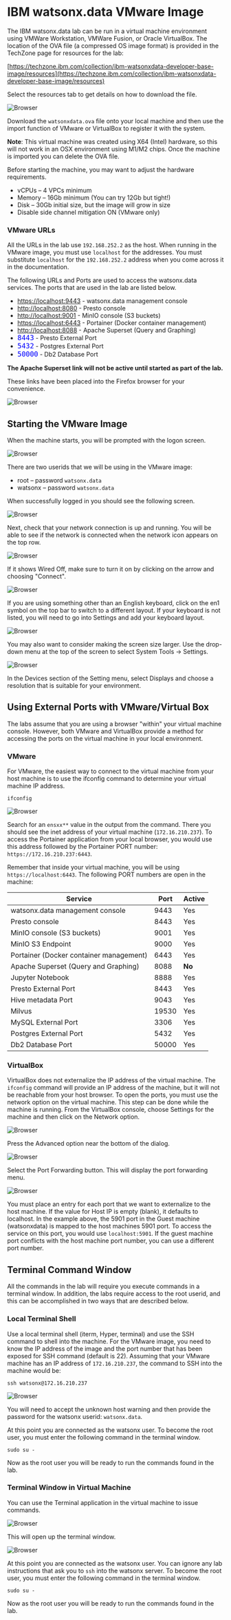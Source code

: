 # IBM watsonx.data VMware Image

The IBM watsonx.data lab can be run in a virtual machine environment using VMWare Workstation, VMWare Fusion, or Oracle VirtualBox. The location of the OVA file (a compressed OS image format) is provided in the TechZone page for resources for the lab:

[https://techzone.ibm.com/collection/ibm-watsonxdata-developer-base-image/resources](https://techzone.ibm.com/collection/ibm-watsonxdata-developer-base-image/resources)

Select the resources tab to get details on how to download the file.

![Browser](wxd-images/techzone-resources.png)

Download the `watsonxdata.ova` file onto your local machine and then use the import function of VMware or VirtualBox to register it with the system. 

**Note**: This virtual machine was created using X64 (Intel) hardware, so this will not work in an OSX environment using M1/M2 chips. Once the machine is imported you can delete the OVA file.

Before starting the machine, you may want to adjust the hardware requirements.

   * vCPUs – 4 VPCs minimum
   * Memory – 16Gb minimum (You can try 12Gb but tight!)
   * Disk – 30Gb initial size, but the image will grow in size
   * Disable side channel mitigation ON (VMware only)

### VMware URLs 
All the URLs in the lab use `192.168.252.2` as the host. When running in the VMware image, you must use `localhost` for the addresses. You must substitute `localhost` for the `192.168.252.2` address when you come across it in the documentation.

The following URLs and Ports are used to access the watsonx.data services.
The ports that are used in the lab are listed below.

   * <a href="https://localhost:9443" target="_blank">https://localhost:9443</a> - watsonx.data management console
   * <a href="http://localhost:8080" target="_blank">http://localhost:8080</a> - Presto console
   * <a href="http://localhost:9001" target="_blank">http://localhost:9001</a> - MinIO console (S3 buckets)
   * <a href="https://localhost:6443" target="_blank">https://localhost:6443</a> - Portainer (Docker container management)
   * <a href="http://localhost:8088" target="_blank">http://localhost:8088</a> - Apache Superset (Query and Graphing)
   * <code style="color:blue;font-size:medium;">8443</code> - Presto External Port
   * <code style="color:blue;font-size:medium;">5432</code> - Postgres External Port
   * <code style="color:blue;font-size:medium;">50000</code> - Db2 Database Port

**The Apache Superset link will not be active until started as part of the lab.**

These links have been placed into the Firefox browser for your convenience.

![Browser](wxd-images/vmware-browser.png)


## Starting the VMware Image

When the machine starts, you will be prompted with the logon screen.

![Browser](wxd-images/wxd-logon.png)
 
There are two userids that we will be using in the VMware image:

   * root – password `watsonx.data`
   * watsonx – password `watsonx.data`

When successfully logged in you should see the following screen.

![Browser](wxd-images/wxd-main.png)
 
Next, check that your network connection is up and running. You will be able to see if the network is connected when the network icon appears on the top row.

![Browser](wxd-images/wxd-internet.png)
 
If it shows Wired Off, make sure to turn it on by clicking on the arrow and choosing "Connect".

![Browser](wxd-images/wxd-interneton.png)

If you are using something other than an English keyboard, click on the en1 symbol on the top bar to switch to a different layout. If your keyboard is not listed, you will need to go into Settings and add your keyboard layout.

![Browser](wxd-images/wxd-options.png)

You may also want to consider making the screen size larger. Use the drop-down menu at the top of the screen to select System Tools -> Settings. 

![Browser](wxd-images/wxd-resolution.png)

In the Devices section of the Setting menu, select Displays and choose a resolution that is suitable for your environment.
 
## Using External Ports with VMware/Virtual Box
The labs assume that you are using a browser "within" your virtual machine console. However, both VMware and VirtualBox provide a method for accessing the ports on the virtual machine in your local environment. 

### VMware

For VMware, the easiest way to connect to the virtual machine from your host machine is to use the ifconfig command to determine your virtual machine IP address.
```
ifconfig
```

![Browser](wxd-images/wxd-ipaddress.png)
 
Search for an `ensxx**` value in the output from the command. There you should see the inet address of your virtual machine (`172.16.210.237`). To access the Portainer application from your local browser, you would use this address followed by the Portainer PORT number: `https://172.16.210.237:6443`.

Remember that inside your virtual machine, you will be using `https://localhost:6443`. The following PORT numbers are open in the machine:

|Service|Port|Active|
|-------|------|----|
| watsonx.data management console|9443|Yes
| Presto console|8443|Yes
| MinIO console (S3 buckets)|9001|Yes
| MinIO S3 Endpoint|9000|Yes
| Portainer (Docker container management)|6443|Yes
| Apache Superset (Query and Graphing)|8088|**No**
| Jupyter Notebook|8888|Yes
| Presto External Port|8443|Yes
| Hive metadata Port|9043|Yes
| Milvus| 19530 | Yes
| MySQL External Port|3306|Yes
| Postgres External Port|5432|Yes
| Db2 Database Port|50000|Yes

### VirtualBox

VirtualBox does not externalize the IP address of the virtual machine. The `ifconfig` command will provide an IP address of the machine, but it will not be reachable from your host browser. To open the ports, you must use the network option on the virtual machine. This step can be done while the machine is running. From the VirtualBox console, choose Settings for the machine and then click on the Network option.

![Browser](wxd-images/vbox-network.png)
 
Press the Advanced option near the bottom of the dialog.

![Browser](wxd-images/vbox-network-1.png)
 
Select the Port Forwarding button. This will display the port forwarding menu.

![Browser](wxd-images/vbox-network-2.png)
 
You must place an entry for each port that we want to externalize to the host machine. If the value for Host IP is empty (blank), it defaults to localhost. In the example above, the 5901 port in the Guest machine (watsonxdata) is mapped to the host machines 5901 port. To access the service on this port, you would use `localhost:5901`. If the guest machine port conflicts with the host machine port number, you can use a different port number. 

## Terminal Command Window

All the commands in the lab will require you execute commands in a terminal window. In addition, the labs require access to the root userid, and this can be accomplished in two ways that are described below.

### Local Terminal Shell

Use a local terminal shell (iterm, Hyper, terminal) and use the SSH command to shell into the machine. For the VMware image, you need to know the IP address of the image and the port number that has been exposed for SSH command (default is 22). Assuming that your VMware machine has an IP address of `172.16.210.237`, the command to SSH into the machine would be:
```
ssh watsonx@172.16.210.237
```
![Browser](wxd-images/ssh-local.png)

You will need to accept the unknown host warning and then provide the password for the watsonx userid: `watsonx.data`.

At this point you are connected as the watsonx user. To become the root user, you must enter the following command in the terminal window.
```
sudo su -
```
Now as the root user you will be ready to run the commands found in the lab.

### Terminal Window in Virtual Machine

You can use the Terminal application in the virtual machine to issue commands. 

![Browser](wxd-images/terminal-vmware-command.png)

This will open up the terminal window.

![Browser](wxd-images/terminal-vmware.png)

At this point you are connected as the watsonx user. You can ignore any lab instructions that ask you to `ssh` into the watsonx server. To become the root user, you must enter the following command in the terminal window.
```
sudo su -
```

Now as the root user you will be ready to run the commands found in the lab.